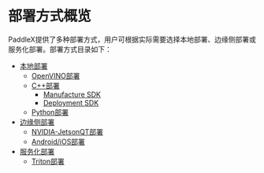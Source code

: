 # 部署方式概览

PaddleX提供了多种部署方式，用户可根据实际需要选择本地部署、边缘侧部署或服务化部署。部署方式目录如下：

- [本地部署]()
  - [OpenVINO部署](./cpp/docs/compile/openvino/README.md)
  - [C++部署](./cpp)
    - [Manufacture SDK](./cpp/docs/manufacture_sdk) 
    - [Deployment SDK](./cpp/docs/deployment.md) 
  - [Python部署](../docs/python_deploy.md)
- [边缘侧部署]()
  - [NVIDIA-JetsonQT部署]()
  - [Android/iOS部署]()
- [服务化部署]()
  - [Triton部署](./cpp/docs/compile/triton/docker.md)
